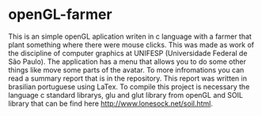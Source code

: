 # openGL-farmer
This is an simple openGL aplication writen in c language with a farmer that plant something where there were mouse clicks. This was made as work of the discipline of computer graphics at UNIFESP (Universidade Federal de São Paulo).
The application has a menu that allows you to do some other things like move some parts of the avatar. To more infromations you can read a summary report that is in the repository.
This report  was written in brasilian portuguese using LaTex. To compile this project is necessary the language c standard librarys, glu and glut library from openGL and SOIL library that can be find here http://www.lonesock.net/soil.html.
